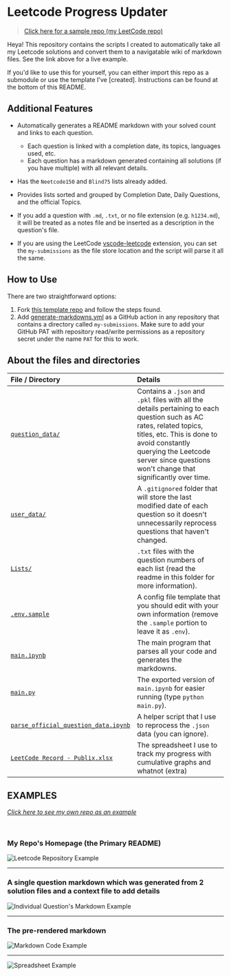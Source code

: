 # Leetcode Progress Updater

> [Click here for a sample repo (my LeetCode repo)](https://github.com/Zanger67/leetcode)

Heya! This repository contains the scripts I created to automatically take all my Leetcode solutions and convert them to a navigatable wiki of markdown files. See the link above for a live example.

If you'd like to use this for yourself, you can either import this repo as a submodule or use the template I've [created]. Instructions can be found at the bottom of this README.

<!-- To create a readme, input your information and the directory path and run [`main.ipynb`](main.ipynb). -->

<!-- Insert gif of it running and creating all the markdowns -->

## Additional Features

-   Automatically generates a README markdown with your solved count and links to each question.
    -   Each question is linked with a completion date, its topics, languages used, etc.
    -   Each question has a markdown generated containing all solutions (if you have multiple) with all relevant details.
-   Has the `Neetcode150` and `Blind75` lists already added.
-   Provides lists sorted and grouped by Completion Date, Daily Questions, and the official Topics.

-   If you add a question with `.md`, `.txt`, or no file extension (e.g. `h1234.md`), it will be treated as a notes file and be inserted as a description in the question's file. 
-   If you are using the LeetCode [vscode-leetcode](https://github.com/LeetCode-OpenSource/vscode-leetcode/tree/master) extension, you can set the `my-submissions` as the file store location and the script will parse it all the same.

## How to Use

There are two straightforward options:
1. Fork [this template repo](https://github.com/Zanger67/leetcode-template/tree/main) and follow the steps found.
2. Add [generate-markdowns.yml](generate-markdowns.yml) as a GitHub action in any repository that contains a directory called `my-submissions`. 
Make sure to add your GitHub PAT with repository read/write permissions as a repository secret under the name `PAT` for this to work.

## About the files and directories

| File / Directory                                                           | Details                                                                                                                                                                                                                                                      |
| :------------------------------------------------------------------------- | :----------------------------------------------------------------------------------------------------------------------------------------------------------------------------------------------------------------------------------------------------------- |
| [`question_data/`](question_data/)                                         | Contains a `.json` and `.pkl` files with all the details pertaining to each question such as AC rates, related topics, titles, etc. This is done to avoid constantly querying the Leetcode server since questions won't change that significantly over time. |
| [`user_data/`](user_data/)                                                 | A `.gitignored` folder that will store the last modified date of each question so it doesn't unnecessarily reprocess questions that haven't changed.                                                                                                         |
| [`Lists/`](Lists/)                                                         | `.txt` files with the question numbers of each list (read the readme in this folder for more information).                                                                                                                                                   |
| [`.env.sample`](.env.sample)                                               | A config file template that you should edit with your own information (remove the `.sample` portion to leave it as `.env`).                                                                                                                                  |
| [`main.ipynb`](main.ipynb)                                                 | The main program that parses all your code and generates the markdowns.                                                                                                                                                                                      |
| [`main.py`](main.py)                                                       | The exported version of `main.ipynb` for easier running (type `python main.py`).                                                                                                                                                                             |
| [`parse_official_question_data.ipynb`](parse_official_question_data.ipynb) | A helper script that I use to reprocess the `.json` data (you can ignore).                                                                                                                                                                                   |
| [`LeetCode Record - Publix.xlsx`](<LeetCode Record - Publix.xlsx>)         | The spreadsheet I use to track my progress with cumulative graphs and whatnot (extra)                                                                                                                                                                        |

## EXAMPLES

_[Click here to see my own repo as an example](https://github.com/Zanger67/leetcode)_

</br>

### My Repo's Homepage (the Primary README)

![Leetcode Repository Example](misc/eg_front_page.png?raw=true)

---

### A single question markdown which was generated from 2 solution files and a context file to add details

![Individual Question's Markdown Example](misc/eg_individual_question_markdown.png?raw=true)

---

### The pre-rendered markdown

![Markdown Code Example](misc/eg_markdown_code.png?raw=true)

---

![Spreadsheet Example](misc/spreadsheet_stats.png?raw=true)

<!-- ---

</br>
</br>

![Mediums Eg](misc/image.png?raw=true)

</br> -->

<!-- ---

</br>
</br>

_View of the actual markdown before being rendered_
![Markdown Code](misc/image-2.png?raw=true) -->

<!-- ---

</br>
</br>

_View of my stats spreadsheet that I used to track my progress_
![Stats from Excel Example](misc/image-3.png?raw=true) -->
